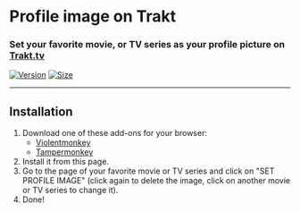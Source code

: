 # Profile image on Trakt

### Set your favorite movie, or TV series as your profile picture on [Trakt.tv](https://trakt.tv/)

[![Version](https://img.shields.io/endpoint?url=https://runkit.io/ifelix18/userscript-version/branches/master/iFelix18/Trakt-Userscripts/master/userscripts/meta/profile-image-on-trakt.meta.js&style=flat-square)](#)
[![Size](https://img.shields.io/github/size/iFelix18/Trakt-Userscripts/userscripts\profile-image-on-trakt.user.js?style=flat-square)](#)

---

## Installation

1. Download one of these add-ons for your browser:
    - [Violentmonkey](https://violentmonkey.github.io/)
    - [Tampermonkey](https://www.tampermonkey.net/)
2. Install it from this page.
3. Go to the page of your favorite movie or TV series and click on "SET PROFILE IMAGE" (click again to delete the image, click on another movie or TV series to change it).
4. Done!
